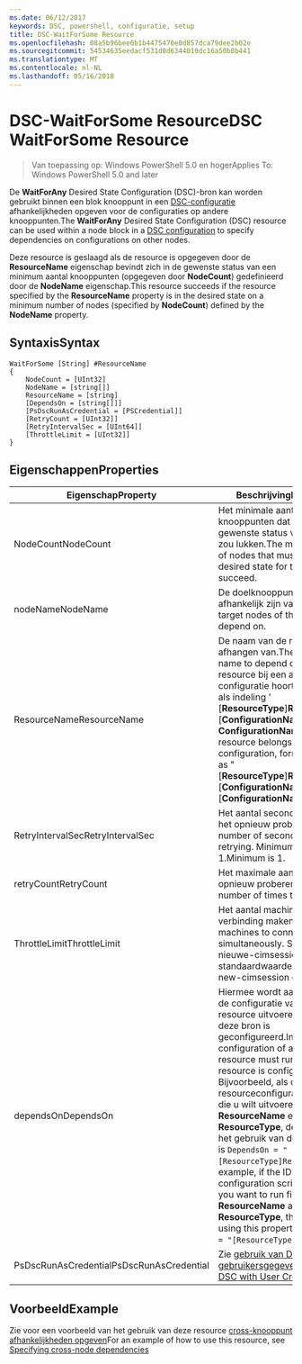 ```yaml
---
ms.date: 06/12/2017
keywords: DSC, powershell, configuratie, setup
title: DSC-WaitForSome Resource
ms.openlocfilehash: 08a5b96bee0b1b4475470e0d857dca79dee2b02e
ms.sourcegitcommit: 54534635eedacf531d8d6344019dc16a50b8b441
ms.translationtype: MT
ms.contentlocale: nl-NL
ms.lasthandoff: 05/16/2018
---
```

# <a name="dsc-waitforsome-resource"></a><span data-ttu-id="3a9a5-103">DSC-WaitForSome Resource</span><span class="sxs-lookup"><span data-stu-id="3a9a5-103">DSC WaitForSome Resource</span></span>

> <span data-ttu-id="3a9a5-104">Van toepassing op: Windows PowerShell 5.0 en hoger</span><span class="sxs-lookup"><span data-stu-id="3a9a5-104">Applies To: Windows PowerShell 5.0 and later</span></span>

<span data-ttu-id="3a9a5-105">De **WaitForAny** Desired State Configuration (DSC)-bron kan worden gebruikt binnen een blok knooppunt in een [DSC-configuratie](configurations.md) afhankelijkheden opgeven voor de configuraties op andere knooppunten.</span><span class="sxs-lookup"><span data-stu-id="3a9a5-105">The **WaitForAny** Desired State Configuration (DSC) resource can be used within a node block in a [DSC configuration](configurations.md) to specify dependencies on configurations on other nodes.</span></span>

<span data-ttu-id="3a9a5-106">Deze resource is geslaagd als de resource is opgegeven door de **ResourceName** eigenschap bevindt zich in de gewenste status van een minimum aantal knooppunten (opgegeven door **NodeCount**) gedefinieerd door de **NodeName**  eigenschap.</span><span class="sxs-lookup"><span data-stu-id="3a9a5-106">This resource succeeds if the resource specified by the **ResourceName** property is in the desired state on a minimum number of nodes (specified by **NodeCount**) defined by the **NodeName** property.</span></span>


## <a name="syntax"></a><span data-ttu-id="3a9a5-107">Syntaxis</span><span class="sxs-lookup"><span data-stu-id="3a9a5-107">Syntax</span></span>

```
WaitForSome [String] #ResourceName
{
    NodeCount = [UInt32]
    NodeName = [string[]]
    ResourceName = [string]
    [DependsOn = [string[]]]
    [PsDscRunAsCredential = [PSCredential]]
    [RetryCount = [UInt32]]
    [RetryIntervalSec = [UInt64]]
    [ThrottleLimit = [UInt32]]
}
```

## <a name="properties"></a><span data-ttu-id="3a9a5-108">Eigenschappen</span><span class="sxs-lookup"><span data-stu-id="3a9a5-108">Properties</span></span>

|  <span data-ttu-id="3a9a5-109">Eigenschap</span><span class="sxs-lookup"><span data-stu-id="3a9a5-109">Property</span></span>  |  <span data-ttu-id="3a9a5-110">Beschrijving</span><span class="sxs-lookup"><span data-stu-id="3a9a5-110">Description</span></span>   |
|---|---|
| <span data-ttu-id="3a9a5-111">NodeCount</span><span class="sxs-lookup"><span data-stu-id="3a9a5-111">NodeCount</span></span>| <span data-ttu-id="3a9a5-112">Het minimale aantal knooppunten dat moet zich in de gewenste status voor deze bron zou lukken.</span><span class="sxs-lookup"><span data-stu-id="3a9a5-112">The minimum number of nodes that must be in the desired state for this resource to succeed.</span></span>|
| <span data-ttu-id="3a9a5-113">nodeName</span><span class="sxs-lookup"><span data-stu-id="3a9a5-113">NodeName</span></span>| <span data-ttu-id="3a9a5-114">De doelknooppunten van afhankelijk zijn van de bron.</span><span class="sxs-lookup"><span data-stu-id="3a9a5-114">The target nodes of the resource to depend on.</span></span>|
| <span data-ttu-id="3a9a5-115">ResourceName</span><span class="sxs-lookup"><span data-stu-id="3a9a5-115">ResourceName</span></span>| <span data-ttu-id="3a9a5-116">De naam van de resource afhangen van.</span><span class="sxs-lookup"><span data-stu-id="3a9a5-116">The resource name to depend on.</span></span> <span data-ttu-id="3a9a5-117">Als deze resource bij een andere configuratie hoort, de naam op als indeling ' [__ResourceType__]__ResourceName__:: [__ConfigurationName__]:: [ __ConfigurationName__] "</span><span class="sxs-lookup"><span data-stu-id="3a9a5-117">If this resource belongs to a different configuration, format the name as "[__ResourceType__]__ResourceName__::[__ConfigurationName__]::[__ConfigurationName__]"</span></span>|
| <span data-ttu-id="3a9a5-118">RetryIntervalSec</span><span class="sxs-lookup"><span data-stu-id="3a9a5-118">RetryIntervalSec</span></span>| <span data-ttu-id="3a9a5-119">Het aantal seconden alvorens het opnieuw proberen.</span><span class="sxs-lookup"><span data-stu-id="3a9a5-119">The number of seconds before retrying.</span></span> <span data-ttu-id="3a9a5-120">Minimumwaarde is 1.</span><span class="sxs-lookup"><span data-stu-id="3a9a5-120">Minimum is 1.</span></span>|
| <span data-ttu-id="3a9a5-121">retryCount</span><span class="sxs-lookup"><span data-stu-id="3a9a5-121">RetryCount</span></span>| <span data-ttu-id="3a9a5-122">Het maximale aantal keren opnieuw proberen.</span><span class="sxs-lookup"><span data-stu-id="3a9a5-122">The maximum number of times to retry.</span></span>|
| <span data-ttu-id="3a9a5-123">ThrottleLimit</span><span class="sxs-lookup"><span data-stu-id="3a9a5-123">ThrottleLimit</span></span>| <span data-ttu-id="3a9a5-124">Het aantal machines tegelijk verbinding maken.</span><span class="sxs-lookup"><span data-stu-id="3a9a5-124">Number of machines to connect simultaneously.</span></span> <span data-ttu-id="3a9a5-125">Standaard is de nieuwe-cimsession standaardwaarde.</span><span class="sxs-lookup"><span data-stu-id="3a9a5-125">Default is new-cimsession default.</span></span>|
| <span data-ttu-id="3a9a5-126">dependsOn</span><span class="sxs-lookup"><span data-stu-id="3a9a5-126">DependsOn</span></span> | <span data-ttu-id="3a9a5-127">Hiermee wordt aangegeven dat de configuratie van een andere resource uitvoeren moet voordat deze bron is geconfigureerd.</span><span class="sxs-lookup"><span data-stu-id="3a9a5-127">Indicates that the configuration of another resource must run before this resource is configured.</span></span> <span data-ttu-id="3a9a5-128">Bijvoorbeeld, als de ID van de resourceconfiguratie scriptblok die u wilt uitvoeren eerst is __ResourceName__ en het type __ResourceType__, de syntaxis voor het gebruik van deze eigenschap is `DependsOn = "[ResourceType]ResourceName"`.</span><span class="sxs-lookup"><span data-stu-id="3a9a5-128">For example, if the ID of the resource configuration script block that you want to run first is __ResourceName__ and its type is __ResourceType__, the syntax for using this property is `DependsOn = "[ResourceType]ResourceName"`.</span></span>|
| <span data-ttu-id="3a9a5-129">PsDscRunAsCredential</span><span class="sxs-lookup"><span data-stu-id="3a9a5-129">PsDscRunAsCredential</span></span> | <span data-ttu-id="3a9a5-130">Zie [gebruik van DSC met gebruikersgegevens](https://docs.microsoft.com/powershell/dsc/runasuser)</span><span class="sxs-lookup"><span data-stu-id="3a9a5-130">See [Using DSC with User Credentials](https://docs.microsoft.com/powershell/dsc/runasuser)</span></span> |


## <a name="example"></a><span data-ttu-id="3a9a5-131">Voorbeeld</span><span class="sxs-lookup"><span data-stu-id="3a9a5-131">Example</span></span>

<span data-ttu-id="3a9a5-132">Zie voor een voorbeeld van het gebruik van deze resource [cross-knooppunt afhankelijkheden opgeven](crossNodeDependencies.md)</span><span class="sxs-lookup"><span data-stu-id="3a9a5-132">For an example of how to use this resource, see [Specifying cross-node dependencies](crossNodeDependencies.md)</span></span>